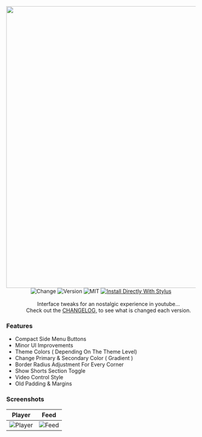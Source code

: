 <div align="center">
  <img align="center" width="800" height="750" src="https://github.com/user-attachments/assets/0899b0cf-368c-4b7b-91c1-0a8e58d530f1"></img>
  <div>
    <img src="https://img.shields.io/badge/Changes%20-Youtube-992c2b.svg?style=for-the-badge" alt="Change">
    <img src="https://img.shields.io/badge/Latest%20-1.5.2-639b1b.svg?style=for-the-badge" alt="Version">
    <img src="https://img.shields.io/badge/License%20-MIT-436b9b.svg?style=for-the-badge" alt="MIT">
    <a href="https://raw.githubusercontent.com/aKqir24/OldTube-Tweaks/master/OldTube_Tweaks.user.css">
      <img src="https://img.shields.io/badge/Install%20directly%20with-Stylus-238b8b.svg?style=for-the-badge" alt="Install Directly With Stylus">
    </a>
    </img>
  </div>
  <div> 
    <br>
    <dd>Interface tweaks for an nostalgic experience in youtube...</dd>
    <dd>Check out the <a href="https://github.com/aKqir24/OldTube-Tweaks/blob/main/CHANGELOG.md">CHANGELOG,</a> to see what is changed each version.</dd>
  </div>
</div>

### Features
  - Compact Side Menu Buttons
  - Minor UI Improvements
  - Theme Colors ( Depending On The Theme Level)
  - Change Primary & Secondary Color ( Gradient )
  - Border Radius Adjustment For Every Corner
  - Show Shorts Section Toggle
  - Video Control Style
  - Old Padding & Margins

### Screenshots
| **Player**                                                                                 | **Feed**                                                                                 |
|--------------------------------------------------------------------------------------------|------------------------------------------------------------------------------------------|
| ![Player](https://github.com/user-attachments/assets/1ee01ef6-ebb5-4ea7-8122-becb739c6043) | ![Feed](https://github.com/user-attachments/assets/46d4363b-b66b-4b25-a4e5-41f683b3165b) |



